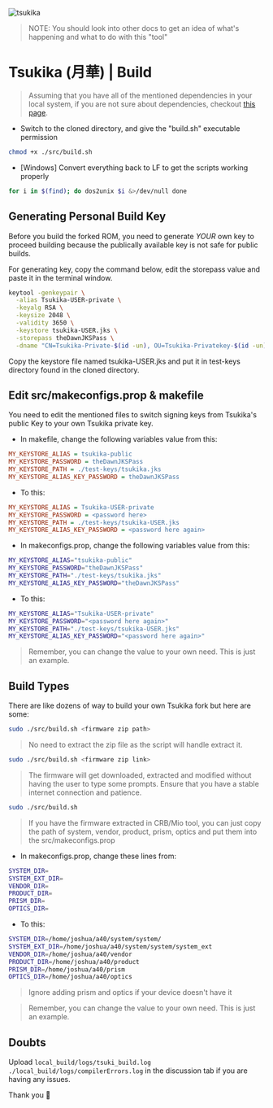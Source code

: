 ![tsukika](https://github.com/ayumi-aiko/banners/blob/main/explore00.png?raw=true)

> NOTE: You should look into other docs to get an idea of what's happening and what to do with this "tool"

# Tsukika (月華) | Build

> Assuming that you have all of the mentioned dependencies in your local system, if you are not sure about dependencies, checkout [this page](https://github.com/ayumi-aiko/Tsukika/blob/main/docs/BUILD_DEPENDENCIES.md).

- Switch to the cloned directory, and give the "build.sh" executable permission
```bash
chmod +x ./src/build.sh
```

- [Windows] Convert everything back to LF to get the scripts working properly
```bash
for i in $(find); do dos2unix $i &>/dev/null done
```

## Generating Personal Build Key

Before you build the forked ROM, you need to generate *YOUR* own key to proceed building because the publically available key is not safe for public builds.

For generating key, copy the command below, edit the storepass value and paste it in the terminal window.

```bash
keytool -genkeypair \
  -alias Tsukika-USER-private \
  -keyalg RSA \
  -keysize 2048 \
  -validity 3650 \
  -keystore tsukika-USER.jks \
  -storepass theDawnJKSPass \
  -dname "CN=Tsukika-Private-$(id -un), OU=Tsukika-Privatekey-$(id -un), O=Tsukika-Privatekey"
```

Copy the keystore file named tsukika-USER.jks and put it in test-keys directory found in the cloned directory.

## Edit src/makeconfigs.prop & makefile

You need to edit the mentioned files to switch signing keys from Tsukika's public Key to your own Tsukika private key.

- In makefile, change the following variables value from this:
```ini
MY_KEYSTORE_ALIAS = tsukika-public
MY_KEYSTORE_PASSWORD = theDawnJKSPass
MY_KEYSTORE_PATH = ./test-keys/tsukika.jks
MY_KEYSTORE_ALIAS_KEY_PASSWORD = theDawnJKSPass
```

- To this:
```ini
MY_KEYSTORE_ALIAS = Tsukika-USER-private
MY_KEYSTORE_PASSWORD = <password here>
MY_KEYSTORE_PATH = ./test-keys/tsukika-USER.jks
MY_KEYSTORE_ALIAS_KEY_PASSWORD = <password here again>
```

- In makeconfigs.prop, change the following variables value from this:
```bash
MY_KEYSTORE_ALIAS="tsukika-public"
MY_KEYSTORE_PASSWORD="theDawnJKSPass"
MY_KEYSTORE_PATH="./test-keys/tsukika.jks"
MY_KEYSTORE_ALIAS_KEY_PASSWORD="theDawnJKSPass"
```

- To this:
```bash
MY_KEYSTORE_ALIAS="Tsukika-USER-private"
MY_KEYSTORE_PASSWORD="<password here again>"
MY_KEYSTORE_PATH="./test-keys/tsukika-USER.jks"
MY_KEYSTORE_ALIAS_KEY_PASSWORD="<password here again>"
```

> Remember, you can change the value to your own need. This is just an example.

## Build Types

There are like dozens of way to build your own Tsukika fork but here are some:

```bash
sudo ./src/build.sh <firmware zip path>
```

> No need to extract the zip file as the script will handle extract it.

```bash
sudo ./src/build.sh <firmware zip link>
```

> The firmware will get downloaded, extracted and modified without having the user to type some prompts. Ensure that you have a stable internet connection and patience.

```bash
sudo ./src/build.sh
```

> If you have the firmware extracted in CRB/Mio tool, you can just copy the path of system, vendor, product, prism, optics and put them into the src/makeconfigs.prop

- In makeconfigs.prop, change these lines from:
```bash
SYSTEM_DIR=
SYSTEM_EXT_DIR=
VENDOR_DIR=
PRODUCT_DIR=
PRISM_DIR=
OPTICS_DIR=
```

- To this:
```bash
SYSTEM_DIR=/home/joshua/a40/system/system/
SYSTEM_EXT_DIR=/home/joshua/a40/system/system/system_ext
VENDOR_DIR=/home/joshua/a40/vendor
PRODUCT_DIR=/home/joshua/a40/product
PRISM_DIR=/home/joshua/a40/prism
OPTICS_DIR=/home/joshua/a40/optics
```

> Ignore adding prism and optics if your device doesn't have it

> Remember, you can change the value to your own need. This is just an example.

## Doubts
Upload `local_build/logs/tsuki_build.log` `./local_build/logs/compilerErrors.log` in the discussion tab if you are having any issues.

Thank you 🥰